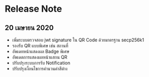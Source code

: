 # Release Note

## 20 เมษายน 2020

- เพิ่มระบบตรวจสอบ jwt signature ใน QR Code ด้วยมาตรฐาน secp256k1
- รองรับ QR แบบพิเศษ เช่น สถานที่
- อัพเดทหน้าแสดงผล Badge พิเศษ
- อัพเดตการแสดงผลหน้าแสกน QR 
- ปรับปรุงระบบการรับ Notification
- ปรับปรุงเงื่อนไขการคำนวนค่าสีต่าง
